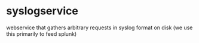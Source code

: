 syslogservice
=============

webservice that gathers arbitrary requests in syslog format on disk (we use this primarily to feed splunk)
